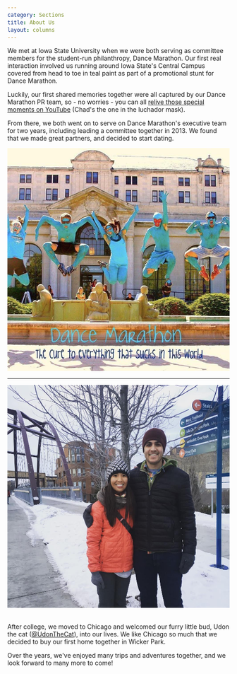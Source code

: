 ```yaml
---
category: Sections
title: About Us
layout: columns
---
```


<div class="row">
<div class="col-xs-12 col-lg-6">

<p class="lead">
We met at Iowa State University when we were both serving as committee members for the student-run philanthropy, Dance Marathon. Our first real interaction involved us running around Iowa State's Central Campus covered from head to toe in teal paint as part of a promotional stunt for Dance Marathon. 
</p>

<p class="lead">
Luckily, our first shared memories together were all captured by our Dance Marathon PR team, so - no worries - you can all <a href="https://www.youtube.com/watch?v=NGdumodZ7cE" target="_blank">relive those special moments on YouTube</a> (Chad's the one in the luchador mask). 
</p>

<p class="lead">
From there, we both went on to serve on Dance Marathon's executive team for two years, including leading a committee together in 2013. We found that we made great partners, and decided to start dating.
</p>
</div>

<div class="col-lg-6 col-sm-6">
    <img class="img-responsive" src="img/sections/tmg.jpg" alt="teal-men">
</div>
</div> <!-- row -->

<div class="row">
<hr class="columns-spacer">
</div>

<div class="row">
<div class="col-lg-6 col-sm-6">
    <img class="img-responsive" src="img/sections/606.jpg" alt="the-chutes">
</div>

<div class="col-lg-6 col-sm-6">
<br/>
<p class="lead">
After college, we moved to Chicago and welcomed our furry little bud, Udon the cat (<a href="https://instagram.com/udonthecat/" target="_blank">@UdonTheCat</a>), into our lives. We like Chicago so much that we decided to buy our first home together in Wicker Park.
</p>
<p class="lead">
Over the years, we've enjoyed many trips and adventures together, and we look forward to many more to come!
</p>
</div>
</div>

